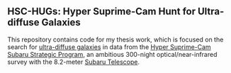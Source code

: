 ## HSC-HUGs: Hyper Suprime-Cam Hunt for Ultra-diffuse Galaxies
This repository contains code for my thesis work, which is focused on the search for [ultra-diffuse galaxies](https://en.wikipedia.org/wiki/Ultra_diffuse_galaxy) in data from the [Hyper Suprime-Cam Subaru Strategic Program](http://hsc.mtk.nao.ac.jp/ssp/), an ambitious 300-night optical/near-infrared survey with the 8.2-meter [Subaru Telescope](https://en.wikipedia.org/wiki/Subaru_Telescope). 

